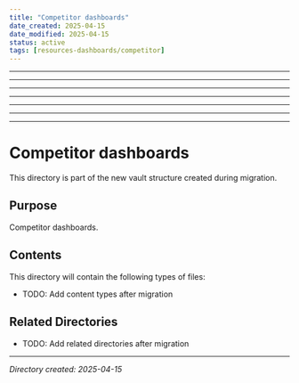 ```yaml
---
title: "Competitor dashboards"
date_created: 2025-04-15
date_modified: 2025-04-15
status: active
tags: [resources-dashboards/competitor]
---
```


---

---

---

---

---

---

---

# Competitor dashboards

This directory is part of the new vault structure created during migration.

## Purpose

Competitor dashboards.

## Contents

This directory will contain the following types of files:

- TODO: Add content types after migration

## Related Directories

- TODO: Add related directories after migration

---

*Directory created: 2025-04-15*
